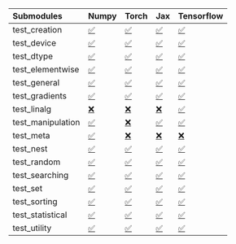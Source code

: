 | Submodules        | Numpy                                                                                                                           | Torch                                                                                                                           | Jax                                                                                                                             | Tensorflow                                                                                                                      |
|:------------------|:--------------------------------------------------------------------------------------------------------------------------------|:--------------------------------------------------------------------------------------------------------------------------------|:--------------------------------------------------------------------------------------------------------------------------------|:--------------------------------------------------------------------------------------------------------------------------------|
| test_creation     | <a href="https://github.com/unifyai/ivy/runs/7833998525?check_suite_focus=true" rel="noopener noreferrer" target="_blank">✅</a> | <a href="https://github.com/unifyai/ivy/runs/7833999849?check_suite_focus=true" rel="noopener noreferrer" target="_blank">✅</a> | <a href="https://github.com/unifyai/ivy/runs/7834001294?check_suite_focus=true" rel="noopener noreferrer" target="_blank">✅</a> | <a href="https://github.com/unifyai/ivy/runs/7834002806?check_suite_focus=true" rel="noopener noreferrer" target="_blank">✅</a> |
| test_device       | <a href="https://github.com/unifyai/ivy/runs/7833998595?check_suite_focus=true" rel="noopener noreferrer" target="_blank">✅</a> | <a href="https://github.com/unifyai/ivy/runs/7833999952?check_suite_focus=true" rel="noopener noreferrer" target="_blank">✅</a> | <a href="https://github.com/unifyai/ivy/runs/7834001421?check_suite_focus=true" rel="noopener noreferrer" target="_blank">✅</a> | <a href="https://github.com/unifyai/ivy/runs/7834002892?check_suite_focus=true" rel="noopener noreferrer" target="_blank">✅</a> |
| test_dtype        | <a href="https://github.com/unifyai/ivy/runs/7833998667?check_suite_focus=true" rel="noopener noreferrer" target="_blank">✅</a> | <a href="https://github.com/unifyai/ivy/runs/7834000063?check_suite_focus=true" rel="noopener noreferrer" target="_blank">✅</a> | <a href="https://github.com/unifyai/ivy/runs/7834001510?check_suite_focus=true" rel="noopener noreferrer" target="_blank">✅</a> | <a href="https://github.com/unifyai/ivy/runs/7834002976?check_suite_focus=true" rel="noopener noreferrer" target="_blank">✅</a> |
| test_elementwise  | <a href="https://github.com/unifyai/ivy/runs/7833998744?check_suite_focus=true" rel="noopener noreferrer" target="_blank">✅</a> | <a href="https://github.com/unifyai/ivy/runs/7834000156?check_suite_focus=true" rel="noopener noreferrer" target="_blank">✅</a> | <a href="https://github.com/unifyai/ivy/runs/7834001598?check_suite_focus=true" rel="noopener noreferrer" target="_blank">✅</a> | <a href="https://github.com/unifyai/ivy/runs/7834003070?check_suite_focus=true" rel="noopener noreferrer" target="_blank">✅</a> |
| test_general      | <a href="https://github.com/unifyai/ivy/runs/7833998805?check_suite_focus=true" rel="noopener noreferrer" target="_blank">✅</a> | <a href="https://github.com/unifyai/ivy/runs/7834000245?check_suite_focus=true" rel="noopener noreferrer" target="_blank">✅</a> | <a href="https://github.com/unifyai/ivy/runs/7834001701?check_suite_focus=true" rel="noopener noreferrer" target="_blank">✅</a> | <a href="https://github.com/unifyai/ivy/runs/7834003158?check_suite_focus=true" rel="noopener noreferrer" target="_blank">✅</a> |
| test_gradients    | <a href="https://github.com/unifyai/ivy/runs/7833998898?check_suite_focus=true" rel="noopener noreferrer" target="_blank">✅</a> | <a href="https://github.com/unifyai/ivy/runs/7834000361?check_suite_focus=true" rel="noopener noreferrer" target="_blank">✅</a> | <a href="https://github.com/unifyai/ivy/runs/7834001798?check_suite_focus=true" rel="noopener noreferrer" target="_blank">✅</a> | <a href="https://github.com/unifyai/ivy/runs/7834003231?check_suite_focus=true" rel="noopener noreferrer" target="_blank">✅</a> |
| test_linalg       | <a href="https://github.com/unifyai/ivy/runs/7833998994?check_suite_focus=true" rel="noopener noreferrer" target="_blank">❌</a> | <a href="https://github.com/unifyai/ivy/runs/7834000448?check_suite_focus=true" rel="noopener noreferrer" target="_blank">❌</a> | <a href="https://github.com/unifyai/ivy/runs/7834001901?check_suite_focus=true" rel="noopener noreferrer" target="_blank">❌</a> | <a href="https://github.com/unifyai/ivy/runs/7834003316?check_suite_focus=true" rel="noopener noreferrer" target="_blank">✅</a> |
| test_manipulation | <a href="https://github.com/unifyai/ivy/runs/7833999087?check_suite_focus=true" rel="noopener noreferrer" target="_blank">✅</a> | <a href="https://github.com/unifyai/ivy/runs/7834000569?check_suite_focus=true" rel="noopener noreferrer" target="_blank">❌</a> | <a href="https://github.com/unifyai/ivy/runs/7834002013?check_suite_focus=true" rel="noopener noreferrer" target="_blank">✅</a> | <a href="https://github.com/unifyai/ivy/runs/7834003387?check_suite_focus=true" rel="noopener noreferrer" target="_blank">✅</a> |
| test_meta         | <a href="https://github.com/unifyai/ivy/runs/7833999173?check_suite_focus=true" rel="noopener noreferrer" target="_blank">✅</a> | <a href="https://github.com/unifyai/ivy/runs/7834000689?check_suite_focus=true" rel="noopener noreferrer" target="_blank">❌</a> | <a href="https://github.com/unifyai/ivy/runs/7834002099?check_suite_focus=true" rel="noopener noreferrer" target="_blank">❌</a> | <a href="https://github.com/unifyai/ivy/runs/7834003462?check_suite_focus=true" rel="noopener noreferrer" target="_blank">❌</a> |
| test_nest         | <a href="https://github.com/unifyai/ivy/runs/7833999272?check_suite_focus=true" rel="noopener noreferrer" target="_blank">✅</a> | <a href="https://github.com/unifyai/ivy/runs/7834000767?check_suite_focus=true" rel="noopener noreferrer" target="_blank">✅</a> | <a href="https://github.com/unifyai/ivy/runs/7834002167?check_suite_focus=true" rel="noopener noreferrer" target="_blank">✅</a> | <a href="https://github.com/unifyai/ivy/runs/7834003532?check_suite_focus=true" rel="noopener noreferrer" target="_blank">✅</a> |
| test_random       | <a href="https://github.com/unifyai/ivy/runs/7833999388?check_suite_focus=true" rel="noopener noreferrer" target="_blank">✅</a> | <a href="https://github.com/unifyai/ivy/runs/7834000845?check_suite_focus=true" rel="noopener noreferrer" target="_blank">✅</a> | <a href="https://github.com/unifyai/ivy/runs/7834002256?check_suite_focus=true" rel="noopener noreferrer" target="_blank">✅</a> | <a href="https://github.com/unifyai/ivy/runs/7834003607?check_suite_focus=true" rel="noopener noreferrer" target="_blank">✅</a> |
| test_searching    | <a href="https://github.com/unifyai/ivy/runs/7833999472?check_suite_focus=true" rel="noopener noreferrer" target="_blank">✅</a> | <a href="https://github.com/unifyai/ivy/runs/7834000907?check_suite_focus=true" rel="noopener noreferrer" target="_blank">✅</a> | <a href="https://github.com/unifyai/ivy/runs/7834002347?check_suite_focus=true" rel="noopener noreferrer" target="_blank">✅</a> | <a href="https://github.com/unifyai/ivy/runs/7834003688?check_suite_focus=true" rel="noopener noreferrer" target="_blank">✅</a> |
| test_set          | <a href="https://github.com/unifyai/ivy/runs/7833999552?check_suite_focus=true" rel="noopener noreferrer" target="_blank">✅</a> | <a href="https://github.com/unifyai/ivy/runs/7834000995?check_suite_focus=true" rel="noopener noreferrer" target="_blank">✅</a> | <a href="https://github.com/unifyai/ivy/runs/7834002435?check_suite_focus=true" rel="noopener noreferrer" target="_blank">✅</a> | <a href="https://github.com/unifyai/ivy/runs/7834003756?check_suite_focus=true" rel="noopener noreferrer" target="_blank">✅</a> |
| test_sorting      | <a href="https://github.com/unifyai/ivy/runs/7833999619?check_suite_focus=true" rel="noopener noreferrer" target="_blank">✅</a> | <a href="https://github.com/unifyai/ivy/runs/7834001083?check_suite_focus=true" rel="noopener noreferrer" target="_blank">✅</a> | <a href="https://github.com/unifyai/ivy/runs/7834002517?check_suite_focus=true" rel="noopener noreferrer" target="_blank">✅</a> | <a href="https://github.com/unifyai/ivy/runs/7834003838?check_suite_focus=true" rel="noopener noreferrer" target="_blank">✅</a> |
| test_statistical  | <a href="https://github.com/unifyai/ivy/runs/7833999700?check_suite_focus=true" rel="noopener noreferrer" target="_blank">✅</a> | <a href="https://github.com/unifyai/ivy/runs/7834001146?check_suite_focus=true" rel="noopener noreferrer" target="_blank">✅</a> | <a href="https://github.com/unifyai/ivy/runs/7834002618?check_suite_focus=true" rel="noopener noreferrer" target="_blank">✅</a> | <a href="https://github.com/unifyai/ivy/runs/7834003923?check_suite_focus=true" rel="noopener noreferrer" target="_blank">✅</a> |
| test_utility      | <a href="https://github.com/unifyai/ivy/runs/7833999772?check_suite_focus=true" rel="noopener noreferrer" target="_blank">✅</a> | <a href="https://github.com/unifyai/ivy/runs/7834001220?check_suite_focus=true" rel="noopener noreferrer" target="_blank">✅</a> | <a href="https://github.com/unifyai/ivy/runs/7834002706?check_suite_focus=true" rel="noopener noreferrer" target="_blank">✅</a> | <a href="https://github.com/unifyai/ivy/runs/7834003997?check_suite_focus=true" rel="noopener noreferrer" target="_blank">✅</a> |